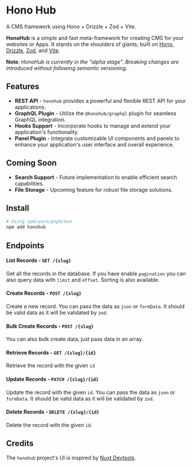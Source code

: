 # Hono Hub

A CMS framework using Hono + Drizzle + Zod + Vite.

**HonoHub** is a simple and fast meta-framework for creating CMS for your websites or Apps. It stands on the shoulders of giants; built on [Hono](https://hono.dev/), [Drizzle](https://orm.drizzle.team/), [Zod](https://zod.dev/), and [Vite](https://vitejs.dev/).

**Note**: _HonoHub is currently in the "alpha stage". Breaking changes are introduced without following semantic versioning._

## Features

- **REST API** - `honohub` provides a powerful and flexible REST API for your applications.
- **GraphQL Plugin** - Utilize the `@honohub/graphql` plugin for seamless GraphQL integration.
- **Hooks Support** - Incorporate hooks to manage and extend your application's functionality.
- **Panel Plugin** - Integrate customizable UI components and panels to enhance your application's user interface and overall experience.

## Coming Soon

- **Search Support** - Future implementation to enable efficient search capabilities.
- **File Storage** - Upcoming feature for robust file storage solutions.

## Install

```sh
# Using npm/yarn/pnpm/bun
npm add honohub
```

## Endpoints

#### List Records - `GET /{slug}`

Get all the records in the database. If you have enable `pagination` you can also query data with `limit` and `offset`. Sorting is also available.

#### Create Records - `POST /{slug}`

Create a new record. You can pass the data as `json` or `formData`. It should be valid data as it will be validated by `zod`.

#### Bulk Create Records - `POST /{slug}`

You can also bulk create data, just pass data in an array.

#### Retrieve Records - `GET /{slug}/{id}`

Retrieve the record with the given `id`

#### Update Records - `PATCH /{slug}/{id}`

Update the record with the given `id`. You can pass the data as `json` or `formData`. It should be valid data as it will be validated by `zod`.

#### Delete Records - `DELETE /{slug}/{id}`

Delete the record with the given `id`.

## Credits

The `honohub` project's UI is inspired by [Nuxt Devtools](https://github.com/nuxt/devtools).
